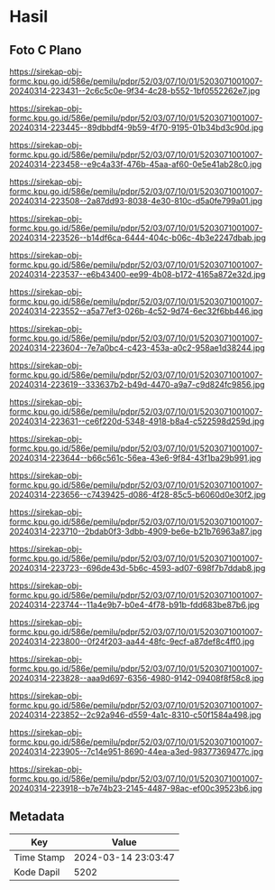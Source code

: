 # Hasil

## Foto C Plano

https://sirekap-obj-formc.kpu.go.id/586e/pemilu/pdpr/52/03/07/10/01/5203071001007-20240314-223431--2c6c5c0e-9f34-4c28-b552-1bf0552262e7.jpg

https://sirekap-obj-formc.kpu.go.id/586e/pemilu/pdpr/52/03/07/10/01/5203071001007-20240314-223445--89dbbdf4-9b59-4f70-9195-01b34bd3c90d.jpg

https://sirekap-obj-formc.kpu.go.id/586e/pemilu/pdpr/52/03/07/10/01/5203071001007-20240314-223458--e9c4a33f-476b-45aa-af60-0e5e41ab28c0.jpg

https://sirekap-obj-formc.kpu.go.id/586e/pemilu/pdpr/52/03/07/10/01/5203071001007-20240314-223508--2a87dd93-8038-4e30-810c-d5a0fe799a01.jpg

https://sirekap-obj-formc.kpu.go.id/586e/pemilu/pdpr/52/03/07/10/01/5203071001007-20240314-223526--b14df6ca-6444-404c-b06c-4b3e2247dbab.jpg

https://sirekap-obj-formc.kpu.go.id/586e/pemilu/pdpr/52/03/07/10/01/5203071001007-20240314-223537--e6b43400-ee99-4b08-b172-4165a872e32d.jpg

https://sirekap-obj-formc.kpu.go.id/586e/pemilu/pdpr/52/03/07/10/01/5203071001007-20240314-223552--a5a77ef3-026b-4c52-9d74-6ec32f6bb446.jpg

https://sirekap-obj-formc.kpu.go.id/586e/pemilu/pdpr/52/03/07/10/01/5203071001007-20240314-223604--7e7a0bc4-c423-453a-a0c2-958ae1d38244.jpg

https://sirekap-obj-formc.kpu.go.id/586e/pemilu/pdpr/52/03/07/10/01/5203071001007-20240314-223619--333637b2-b49d-4470-a9a7-c9d824fc9856.jpg

https://sirekap-obj-formc.kpu.go.id/586e/pemilu/pdpr/52/03/07/10/01/5203071001007-20240314-223631--ce6f220d-5348-4918-b8a4-c522598d259d.jpg

https://sirekap-obj-formc.kpu.go.id/586e/pemilu/pdpr/52/03/07/10/01/5203071001007-20240314-223644--b66c561c-56ea-43e6-9f84-43f1ba29b991.jpg

https://sirekap-obj-formc.kpu.go.id/586e/pemilu/pdpr/52/03/07/10/01/5203071001007-20240314-223656--c7439425-d086-4f28-85c5-b6060d0e30f2.jpg

https://sirekap-obj-formc.kpu.go.id/586e/pemilu/pdpr/52/03/07/10/01/5203071001007-20240314-223710--2bdab0f3-3dbb-4909-be6e-b21b76963a87.jpg

https://sirekap-obj-formc.kpu.go.id/586e/pemilu/pdpr/52/03/07/10/01/5203071001007-20240314-223723--696de43d-5b6c-4593-ad07-698f7b7ddab8.jpg

https://sirekap-obj-formc.kpu.go.id/586e/pemilu/pdpr/52/03/07/10/01/5203071001007-20240314-223744--11a4e9b7-b0e4-4f78-b91b-fdd683be87b6.jpg

https://sirekap-obj-formc.kpu.go.id/586e/pemilu/pdpr/52/03/07/10/01/5203071001007-20240314-223800--0f24f203-aa44-48fc-9ecf-a87def8c4ff0.jpg

https://sirekap-obj-formc.kpu.go.id/586e/pemilu/pdpr/52/03/07/10/01/5203071001007-20240314-223828--aaa9d697-6356-4980-9142-09408f8f58c8.jpg

https://sirekap-obj-formc.kpu.go.id/586e/pemilu/pdpr/52/03/07/10/01/5203071001007-20240314-223852--2c92a946-d559-4a1c-8310-c50f1584a498.jpg

https://sirekap-obj-formc.kpu.go.id/586e/pemilu/pdpr/52/03/07/10/01/5203071001007-20240314-223905--7c14e951-8690-44ea-a3ed-98377369477c.jpg

https://sirekap-obj-formc.kpu.go.id/586e/pemilu/pdpr/52/03/07/10/01/5203071001007-20240314-223918--b7e74b23-2145-4487-98ac-ef00c39523b6.jpg


## Metadata

| Key        | Value               |
| ---------- | ------------------- |
| Time Stamp | 2024-03-14 23:03:47 |
| Kode Dapil | 5202                |



